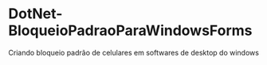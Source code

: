 # DotNet-BloqueioPadraoParaWindowsForms
Criando bloqueio padrão de celulares em softwares de desktop do windows
